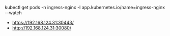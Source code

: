 kubectl get pods -n ingress-nginx   -l app.kubernetes.io/name=ingress-nginx --watch

- https://192.168.124.31:30443/
- http://192.168.124.31:30080/
